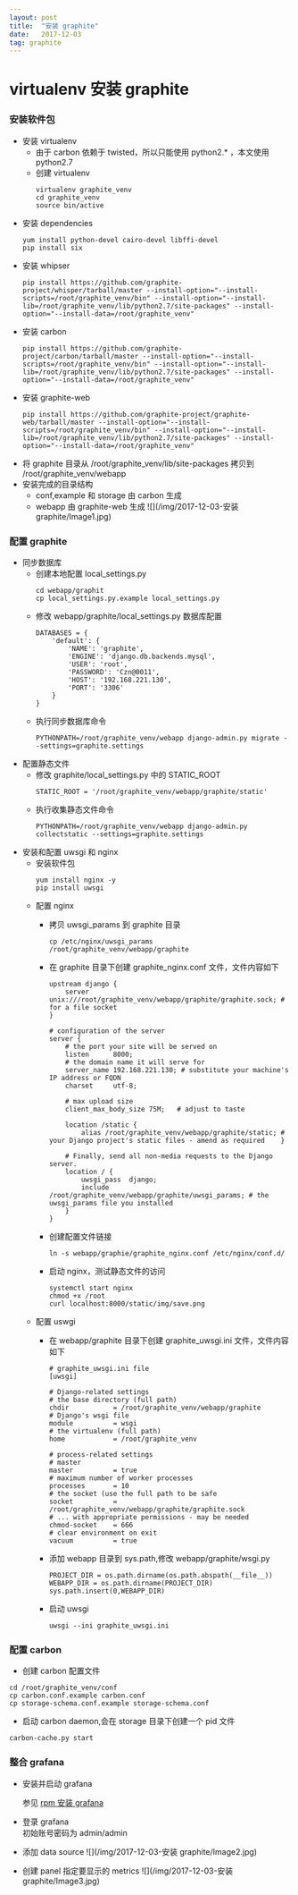```yaml
---
layout: post
title:  "安装 graphite"
date:   2017-12-03
tag: graphite
---
```

# virtualenv 安装 graphite
### 安装软件包
* 安装 virtualenv
    * 由于 carbon 依赖于 twisted，所以只能使用 python2.* ，本文使用 python2.7
    * 创建 virtualenv
        ```
        virtualenv graphite_venv
        cd graphite_venv
        source bin/active
        ```
* 安装 dependencies
    ```
    yum install python-devel cairo-devel libffi-devel  
    pip install six
    ```
* 安装 whipser
    ```
    pip install https://github.com/graphite-project/whisper/tarball/master --install-option="--install-scripts=/root/graphite_venv/bin" --install-option="--install-lib=/root/graphite_venv/lib/python2.7/site-packages" --install-option="--install-data=/root/graphite_venv"
    ```
* 安装 carbon
    ```
    pip install https://github.com/graphite-project/carbon/tarball/master --install-option="--install-scripts=/root/graphite_venv/bin" --install-option="--install-lib=/root/graphite_venv/lib/python2.7/site-packages" --install-option="--install-data=/root/graphite_venv"
    ```
* 安装 graphite-web
    ```
    pip install https://github.com/graphite-project/graphite-web/tarball/master --install-option="--install-scripts=/root/graphite_venv/bin" --install-option="--install-lib=/root/graphite_venv/lib/python2.7/site-packages" --install-option="--install-data=/root/graphite_venv"
    ```
* 将 graphite 目录从 /root/graphite_venv/lib/site-packages 拷贝到 /root/graphite_venv/webapp  
* 安装完成的目录结构
    * conf,example 和 storage 由 carbon 生成
    * webapp 由 graphite-web 生成
    ![](/img/2017-12-03-安装 graphite/Image1.jpg)

### 配置 graphite
* 同步数据库 
    * 创建本地配置 local_settings.py
        ```
        cd webapp/graphit
        cp local_settings.py.example local_settings.py
        ```
    * 修改 webapp/graphite/local_settings.py 数据库配置
        ```
        DATABASES = {
            'default': {
                'NAME': 'graphite',
                'ENGINE': 'django.db.backends.mysql',
                'USER': 'root',
                'PASSWORD': 'Czn@0011',
                'HOST': '192.168.221.130',
                'PORT': '3306'
            }
        }
        ```
    * 执行同步数据库命令
        ```
        PYTHONPATH=/root/graphite_venv/webapp django-admin.py migrate --settings=graphite.settings
        ```
* 配置静态文件
    * 修改 graphite/local_settings.py 中的 STATIC_ROOT
        ```
        STATIC_ROOT = '/root/graphite_venv/webapp/graphite/static'
        ```
    * 执行收集静态文件命令
        ```
        PYTHONPATH=/root/graphite_venv/webapp django-admin.py collectstatic --settings=graphite.settings
        ``` 
* 安装和配置 uwsgi 和 nginx
    * 安装软件包
        ```
        yum install nginx -y
        pip install uwsgi
        ```
    * 配置 nginx
        * 拷贝 uwsgi_params 到 graphite 目录
            ```
            cp /etc/nginx/uwsgi_params /root/graphite_venv/webapp/graphite
            ```
        * 在 graphite 目录下创建 graphite_nginx.conf 文件，文件内容如下   

            ```
            upstream django {
                server unix:///root/graphite_venv/webapp/graphite/graphite.sock; # for a file socket
            }

            # configuration of the server
            server {
                # the port your site will be served on
                listen      8000;
                # the domain name it will serve for
                server_name 192.168.221.130; # substitute your machine's IP address or FQDN
                charset     utf-8;
                
                # max upload size
                client_max_body_size 75M;   # adjust to taste
                
                location /static {
                    alias /root/graphite_venv/webapp/graphite/static; # your Django project's static files - amend as required    } 
                
                # Finally, send all non-media requests to the Django server.
                location / {
                    uwsgi_pass  django;
                    include     /root/graphite_venv/webapp/graphite/uwsgi_params; # the uwsgi_params file you installed  
                }
            }
            ```
        * 创建配置文件链接
            ```
            ln -s webapp/graphie/graphite_nginx.conf /etc/nginx/conf.d/
            ```
        * 启动 nginx，测试静态文件的访问
            ```
            systemctl start nginx
            chmod +x /root
            curl localhost:8000/static/img/save.png
            ```
    * 配置 uswgi
        * 在 webapp/graphite 目录下创建 graphite_uwsgi.ini 文件，文件内容如下   

            ```
            # graphite_uwsgi.ini file
            [uwsgi]

            # Django-related settings
            # the base directory (full path)
            chdir           = /root/graphite_venv/webapp/graphite
            # Django's wsgi file
            module          = wsgi
            # the virtualenv (full path)
            home            = /root/graphite_venv

            # process-related settings
            # master
            master          = true
            # maximum number of worker processes
            processes       = 10
            # the socket (use the full path to be safe
            socket          = /root/graphite_venv/webapp/graphite/graphite.sock
            # ... with appropriate permissions - may be needed
            chmod-socket    = 666
            # clear environment on exit
            vacuum          = true
            ```
        * 添加 webapp 目录到 sys.path,修改 webapp/graphite/wsgi.py
            ```
            PROJECT_DIR = os.path.dirname(os.path.abspath(__file__))
            WEBAPP_DIR = os.path.dirname(PROJECT_DIR)
            sys.path.insert(0,WEBAPP_DIR)
            ```
        * 启动 uwsgi
            ```
            uwsgi --ini graphite_uwsgi.ini
            ```

### 配置 carbon
* 创建 carbon 配置文件
```
cd /root/graphite_venv/conf
cp carbon.conf.example carbon.conf
cp storage-schema.conf.example storage-schema.conf
```
* 启动 carbon daemon,会在 storage 目录下创建一个 pid 文件
```
carbon-cache.py start
```

### 整合 grafana
* 安装并启动 grafana

    参见 [rpm 安装 grafana](http://docs.grafana.org/installation/rpm/)
* 登录 grafana  
    初始账号密码为 admin/admin
* 添加 data source
    ![](/img/2017-12-03-安装 graphite/Image2.jpg)
* 创建 panel 指定要显示的 metrics
    ![](/img/2017-12-03-安装 graphite/Image3.jpg)